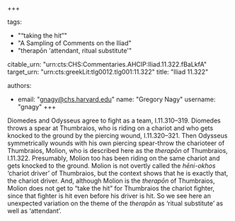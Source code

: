 +++

tags:
- "“taking the hit”"
- "A Sampling of Comments on the Iliad"
- "therapōn &#39;attendant, ritual substitute&#39;"

citable_urn: "urn:cts:CHS:Commentaries.AHCIP:Iliad.11.322.fBaLkfA"
target_urn: "urn:cts:greekLit:tlg0012.tlg001:11.322"
title: "Iliad 11.322"

authors:
- email: "gnagy@chs.harvard.edu"
  name: "Gregory Nagy"
  username: "gnagy"
+++

<p>Diomedes and Odysseus agree to fight as a team, I.11.310–319. Diomedes throws a spear at Thumbraios, who is riding on a chariot and who gets knocked to the ground by the piercing wound, I.11.320–321. Then Odysseus symmetrically wounds with his own piercing spear-throw the charioteer of Thumbraios, Molion, who is described here as the <em>therapōn</em> of Thumbraios, I.11.322. Presumably, Molion too has been riding on the same chariot and gets knocked to the ground. Molion is not overtly called the <em>hēni-okhos</em> ‘chariot driver’ of Thumbraios, but the context shows that he is exactly that, the chariot driver. And, although Molion is the <em>therapōn</em> of Thumbraios, Molion does not get to “take the hit” for Thumbraios the chariot fighter, since that fighter is hit even before his driver is hit. So we see here an unexpected variation on the theme of the <em>therapōn</em> as ‘ritual substitute’ as well as ‘attendant’.</p>